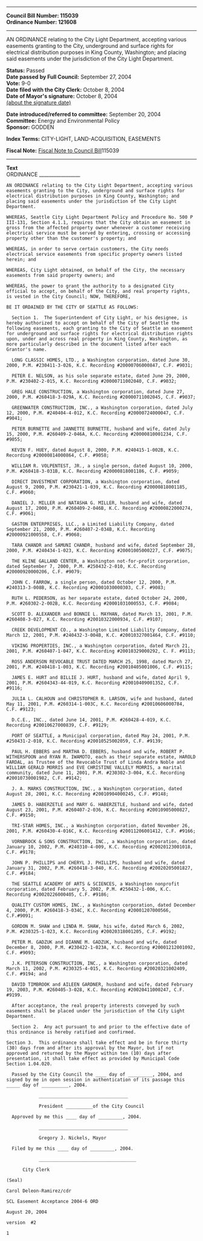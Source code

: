 * * * * *  
  
**Council Bill Number: [](#h0)[](#h2)115039**   
**Ordinance Number: 121608**  
  
* * * * *  
  
AN ORDINANCE relating to the City Light Department, accepting various easements granting to the City, underground and surface rights for electrical distribution purposes in King County, Washington; and placing said easements under the jurisdiction of the City Light Department.  
  
**Status:** Passed   
**Date passed by Full Council:** September 27, 2004   
**Vote:** 9-0   
**Date filed with the City Clerk:** October 8, 2004   
**Date of Mayor's signature:** October 8, 2004   
[(about the signature date)](/~public/approvaldate.htm)   
  
  
**Date introduced/referred to committee:** September 20, 2004   
**Committee:** Energy and Environmental Policy   
**Sponsor:** GODDEN   
  
**Index Terms:** CITY-LIGHT, LAND-ACQUISITION, EASEMENTS  
  
**Fiscal Note:** [Fiscal Note to Council Bill](http://clerk.seattle.gov/~public/fnote/115039.htm)[](#h1)[](#h3)115039  
  
* * * * *  
  
**Text**  
    ORDINANCE _________________  
  
    AN ORDINANCE relating to the City Light Department, accepting various  
    easements granting to the City, underground and surface rights for  
    electrical distribution purposes in King County, Washington; and  
    placing said easements under the jurisdiction of the City Light  
    Department.  
  
    WHEREAS, Seattle City Light Department Policy and Procedure No. 500 P  
    III-131, Section 4.1.1, requires that the City obtain an easement in  
    gross from the affected property owner whenever a customer receiving  
    electrical service must be served by entering, crossing or accessing  
    property other than the customer's property; and  
  
    WHEREAS, in order to serve certain customers, the City needs  
    electrical service easements from specific property owners listed  
    herein; and  
  
    WHEREAS, City Light obtained, on behalf of the City, the necessary  
    easements from said property owners; and  
  
    WHEREAS, the power to grant the authority to a designated City  
    official to accept, on behalf of the City, and real property rights,  
    is vested in the City Council; NOW, THEREFORE,  
  
    BE IT ORDAINED BY THE CITY OF SEATTLE AS FOLLOWS:  
  
      Section 1.  The Superintendent of City Light, or his designee, is  
    hereby authorized to accept on behalf of the City of Seattle the  
    following easements, each granting to the City of Seattle an easement  
    for underground and surface rights for electrical distribution rights  
    upon, under and across real property in King County, Washington, as  
    more particularly described in the document listed after each  
    Grantor's name.  
  
      LONG CLASSIC HOMES, LTD., a Washington corporation, dated June 30,  
    2000, P.M. #230411-3-026, K.C. Recording #20000706000847, C.F. #9031;  
  
      PETER E. NELSON, as his sole separate estate, dated June 29, 2000,  
    P.M. #230402-2-015, K.C. Recording #20000711002040, C.F. #9032;  
  
      GREG HALE CONSTRUCTION, a Washington corporation, dated June 27,  
    2000, P.M. #260418-3-029A, K.C. Recording #20000711002045, C.F. #9037;  
  
      GREENWATER CONSTRUCTION, INC., a Washington corporation, dated July  
    12, 2000, P.M. #240404-4-012, K.C. Recording #20000724000047, C.F.  
    #9041;  
  
      PETER BURNETTE and JANNETTE BURNETTE, husband and wife, dated July  
    15, 2000, P.M. #260409-2-046A, K.C. Recording #20000810001234, C.F.  
    #9055;  
  
      KEVIN F. HUEY, dated August 8, 2000, P.M. #240415-1-002B, K.C.  
    Recording #20000814000864, C.F. #9058;  
  
      WILLIAM R. VOLPENTEST, JR., a single person, dated August 10, 2000,  
    P.M. #260418-3-031B, K.C. Recording #20000818001186, C.F. #9059;  
  
      DIRECT INVESTMENT CORPORATION, a Washington corporation, dated  
    August 9, 2000, P.M. #230421-1-039, K.C. Recording #20000818001185,  
    C.F. #9060;  
  
      DANIEL J. MILLER and NATASHA G. MILLER, husband and wife, dated  
    August 17, 2000, P.M. #260409-2-046B, K.C. Recording #20000822000274,  
    C.F. #9061;  
  
      GASTON ENTERPRISES, LLC., a Limited Liability Company, dated  
    September 21, 2000, P.M. #260407-2-034B, K.C. Recording  
    #20000921000558, C.F. #9068;  
  
      TARA CHANDR and SAMUNI CHANDR, husband and wife, dated September 28,  
    2000, P.M. #240434-1-023, K.C. Recording #20001005000227, C.F. #9075;  
  
      THE KLINE GALLAND CENTER, a Washington not-for-profit corporation,  
    dated September 7, 2000, P.M. #250432-2-010, K.C. Recording  
    #20000920000206, C.F. #9079;  
  
      JOHN C. FARROW, a single person, dated October 12, 2000, P.M.  
    #240313-3-008B, K.C. Recording #20001030000303, C.F. #9083;  
  
      RUTH L. PEDERSON, as her separate estate, dated October 24, 2000,  
    P.M. #260302-2-002B, K.C. Recording #20001031000553, C.F. #9084;  
  
      SCOTT D. ALEXANDER and BONNIE L. MAYHAN, dated March 13, 2001, P.M.  
    #260408-3-027, K.C. Recording #20010322000934, C.F. #9107;  
  
      CREEK DEVELOPMENT CO., a Washington Limited Liability Company, dated  
    March 12, 2001, P.M. #240432-3-004B, K.C. #20010327001464, C.F. #9110;  
  
      VIKING PROPERTIES, INC., a Washington corporation, dated March 21,  
    2001, P.M. #260407-1-047, K.C. Recording #20010329000292, C. F. #9113;  
  
      ROSS ANDERSON REVOCABLE TRUST DATED MARCH 25, 1998, dated March 27,  
    2001, P.M. #240418-1-003, K.C. Recording #20010405001006, C.F. #9115;  
  
      JAMES E. HURT and BILLIE J. HURT, husband and wife, dated April 9,  
    2001, P.M. #2604343-44-019, K.C. Recording #20010409001352, C.F.  
    #9116;  
  
      JULIA L. CALHOUN and CHRISTOPHER R. LARSON, wife and husband, dated  
    May 11, 2001, P.M. #260314-1-003C, K.C. Recording #20010606000784,  
    C.F. #9123;  
  
      D.C.E., INC., dated June 14, 2001, P.M. #260428-4-019, K.C.  
    Recording #20010627000839, C.F. #9129;  
  
      PORT OF SEATTLE, a Municipal corporation, dated May 24, 2001, P.M.  
    #250431-2-010, K.C. Recording #20010525002059, C.F. #9139;  
  
      PAUL H. EBBERS and MARTHA D. EBBERS, husband and wife, ROBERT P.  
    WITHERSPOON and RYAN R. IWAMOTO, each as their separate estate, HAROLD  
    FARDAL, as Trustee of the Revocable Trust of Linda Andra Noble and  
    WILLIAM GERALD MORRIS and EVE CHRISTINE VALLELY MORRIS, a marital  
    community, dated June 11, 2001, P.M. #230302-3-004, K.C. Recording  
    #20010730001982, C.F. #9142;  
  
      J. A. MARKS CONSTRUCTION, INC., a Washington corporation, dated  
    August 28, 2001, K.C. Recording #20010904000245, C.F. #9148;  
  
      JAMES D. HABERZETLE and MARY G. HABERZETLE, husband and wife, dated  
    August 23, 2001, P.M. #260407-2-036, K.C. Recording #20010905000827,  
    C.F. #9150;  
  
      TRI-STAR HOMES, INC., a Washington corporation, dated November 26,  
    2001, P.M. #260430-4-016C, K.C. Recording #20011206001412, C.F. #9166;  
  
      VORNBROCK & SONS CONSTRUCTION, INC., a Washington corporation, dated  
    January 10, 2002, P.M. #240310-4-009, K.C. Recording #20020123001018,  
    C.F. #9178;  
  
      JOHN P. PHILLIPS and CHERYL J. PHILLIPS, husband and wife, dated  
    January 31, 2002, P.M. #260418-3-040, K.C. Recording #20020205001827,  
    C.F. #9184;  
  
      THE SEATTLE ACADEMY OF ARTS & SCIENCES, a Washington nonprofit  
    corporation, dated February 5, 2002, P.M. #250432-1-006, K.C.  
    Recording #20020226000405, C.F. #9186;  
  
      QUALITY CUSTOM HOMES, INC., a Washington corporation, dated December  
    4, 2000, P.M. #260418-3-034C, K.C. Recording #20001207000566,  
    C.F.#9091;  
  
      GORDON M. SHAW and LINDA M. SHAW, his wife, dated March 6, 2002,  
    P.M. #230325-1-023, K.C. Recording #20020318001205, C.F. #9192;  
  
      PETER M. GADZUK and DIANNE M. GADZUK, husband and wife, dated  
    December 8, 2000, P.M. #230422-1-023A, K.C. Recording #20001212001092,  
    C.F. #9093;  
  
      J.K. PETERSON CONSTRUCTION, INC., a Washington corporation, dated  
    March 11, 2002, P.M. #230325-4-015, K.C. Recording #20020321002409,  
    C.F. #9194; and  
  
      DAVID TIMBROOK and AILEEN GARDNER, husband and wife, dated February  
    19, 2003, P.M. #260405-3-028, K.C. Recording #20020411000247, C.F.  
    #9199.  
  
      After acceptance, the real property interests conveyed by such  
    easements shall be placed under the jurisdiction of the City Light  
    Department.  
  
      Section 2.  Any act pursuant to and prior to the effective date of  
    this ordinance is hereby ratified and confirmed.  
  
    Section 3.  This ordinance shall take effect and be in force thirty  
    (30) days from and after its approval by the Mayor, but if not  
    approved and returned by the Mayor within ten (10) days after  
    presentation, it shall take effect as provided by Municipal Code  
    Section 1.04.020.  
  
      Passed by the City Council the ____ day of _________, 2004, and  
    signed by me in open session in authentication of its passage this  
    _____ day of __________, 2004.  
  
                _________________________________  
  
                President __________of the City Council  
  
      Approved by me this ____ day of _________, 2004.  
  
                _________________________________  
  
                Gregory J. Nickels, Mayor  
  
      Filed by me this ____ day of _________, 2004.  
  
                ____________________________________  
  
          City Clerk  
  
    (Seal)  
  
    Carol Deleon-Ramirez/cdr  
  
    SCL Easement Acceptance 2004-6 ORD  
  
    August 20, 2004  
  
    version  #2  
  
    1  
